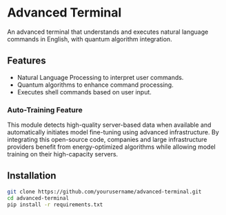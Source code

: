 # Advanced Terminal

An advanced terminal that understands and executes natural language commands in English, with quantum algorithm integration.

## Features

- Natural Language Processing to interpret user commands.
- Quantum algorithms to enhance command processing.
- Executes shell commands based on user input.

### Auto-Training Feature
This module detects high-quality server-based data when available and automatically initiates model fine-tuning using advanced infrastructure. By integrating this open-source code, companies and large infrastructure providers benefit from energy-optimized algorithms while allowing model training on their high-capacity servers.

## Installation

```bash
git clone https://github.com/yourusername/advanced-terminal.git
cd advanced-terminal
pip install -r requirements.txt
